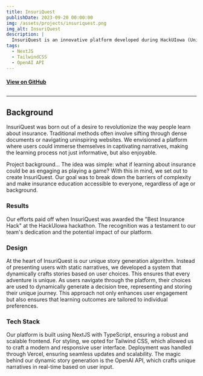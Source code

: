 ```yaml
---
title: InsuriQuest
publishDate: 2023-09-20 00:00:00
img: /assets/projects/insuriquest.png
img_alt: InsuriQuest
description: |
  InsuriQuest is an innovative platform developed during HackUIowa (University of Iowa's hackathon) that transforms the complex world of insurance into engaging, interactive stories, making learning both fun and memorable.
tags:
  - NextJS
  - TailwindCSS
  - OpenAI API
---
```


<!-- Big Button for Link to GitHub -->

#### [View on GitHub](https://github.com/jorgoose/insuriquest)

## <!-- Horizontal Line -->

---

## Background

InsuriQuest was born out of a desire to revolutionize the way people learn about insurance. Traditional methods often involve sifting through dense documents or navigating uninspiring websites. We envisioned a platform where users could immerse themselves in captivating narratives, making the learning process not just informative, but also enjoyable.

Project background... The idea was simple: what if learning about insurance could be as engaging as playing a game? With this in mind, we set out to create InsuriQuest. Our goal was to break down the barriers of complexity and make insurance education accessible to everyone, regardless of age or background.

### Results

Our efforts paid off when InsuriQuest was awarded the "Best Insurance Hack" at the HackUIowa hackathon. The recognition was a testament to our team's dedication and the potential impact of our platform.

### Design

At the heart of InsuriQuest is our unique story generation algorithm. Instead of presenting users with static narratives, we developed a system that dynamically crafts stories based on user choices. This ensures that every adventure is unique. As users navigate through the platform, their choices are used to dynamically generate a decision tree, representing and storing their unique journey. This approach not only enhances user engagement but also ensures that learning outcomes are tailored to individual preferences.

### Tech Stack

Our platform is built using NextJS with TypeScript, ensuring a robust and scalable frontend. For styling, we opted for Tailwind CSS, which allowed us to craft a modern and responsive user interface. Deployment was handled through Vercel, ensuring seamless updates and scalability. The magic behind our dynamic story generation is the OpenAI API, which crafts unique narratives in real-time based on user input.
